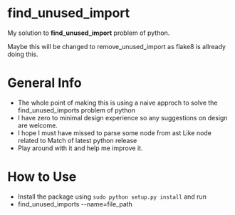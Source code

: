 find_unused_import
==================

My solution to **find_unused_import** problem of python.

Maybe this will be changed to remove_unused_import as flake8 is allready doing this.

General Info
============
  - The whole point of making this is using a naive approch to solve the find_unused_imports problem of python
  - I have zero to minimal design experience so any suggestions on design are welcome.
  - I hope I must have missed to parse some node from ast Like node related to Match of latest python release  
  - Play around with it and help me improve it.
 

How to Use
==========
 - Install the package using `sudo python setup.py install` and run
 - find_unused_imports --name=file_path
